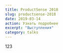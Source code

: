 ```yaml
---
title: ProductSense 2018
slug: productsense-2018
date: 2019-03-14
action: Узнать подробнее
excerpt: "Выступления"
category: talks
---
```


123
